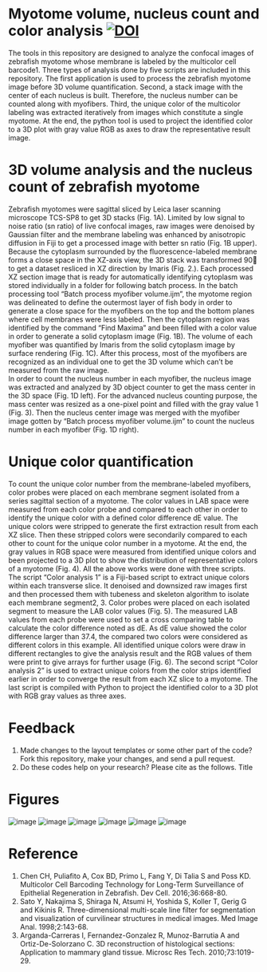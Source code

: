 # Myotome volume, nucleus count and color analysis  [![DOI](https://zenodo.org/badge/482789058.svg)](https://zenodo.org/badge/latestdoi/482789058)
  The tools in this repository are designed to analyze the confocal images of zebrafish myotome whose membrane is labeled by the multicolor cell barcode1. Three types of analysis done by five scripts are included in this repository. The first application is used to process the zebrafish myotome image before 3D volume quantification. Second, a stack image with the center of each nucleus is built. Therefore, the nucleus number can be counted along with myofibers. Third, the unique color of the multicolor labeling was extracted iteratively from images which constitute a single myotome. At the end, the python tool is used to project the identified color to a 3D plot with gray value RGB as axes to draw the representative result image.
# 3D volume analysis and the nucleus count of zebrafish myotome
 Zebrafish myotomes were sagittal sliced by Leica laser scanning microscope TCS-SP8 to get 3D stacks (Fig. 1A). Limited by low signal to noise ratio (sn ratio) of live confocal images, raw images were denoised by Gaussian filter and the membrane labeling was enhanced by anisotropic diffusion in Fiji to get a processed image with better sn ratio (Fig. 1B upper). Because the cytoplasm surrounded by the fluorescence-labeled membrane forms a close space in the XZ-axis view, the 3D stack was transformed 90 to get a dataset resliced in XZ direction by Imaris (Fig. 2.). Each processed XZ section image that is ready for automatically identifying cytoplasm was stored individually in a folder for following batch process. In the batch processing tool “Batch process myofiber volume.ijm”, the myotome region was delineated to define the outermost layer of fish body in order to generate a close space for the myofibers on the top and the bottom planes where cell membranes were less labeled. Then the cytoplasm region was identified by the command “Find Maxima” and been filled with a color value in order to generate a solid cytoplasm image (Fig. 1B). The volume of each myofiber was quantified by Imaris from the solid cytoplasm image by surface rendering (Fig. 1C). After this process, most of the myofibers are recognized as an individual one to get the 3D volume which can’t be measured from the raw image.  
	In order to count the nucleus number in each myofiber, the nucleus image was extracted and analyzed by 3D object counter to get the mass center in the 3D space (Fig. 1D left). For the advanced nucleus counting purpose, the mass center was resized as a one-pixel point and filled with the gray value 1 (Fig. 3). Then the nucleus center image was merged with the myofiber image gotten by “Batch process myofiber volume.ijm” to count the nucleus number in each myofiber (Fig. 1D right). 
 
# Unique color quantification
 To count the unique color number from the membrane-labeled myofibers, color probes were placed on each membrane segment isolated from a series sagittal section of a myotome. The color values in LAB space were measured from each color probe and compared to each other in order to identify the unique color with a defined color difference dE value. The unique colors were stripped to generate the first extraction result from each XZ slice. Then these stripped colors were secondarily compared to each other to count for the unique color number in a myotome. At the end, the gray values in RGB space were measured from identified unique colors and been projected to a 3D plot to show the distribution of representative colors of a myotome (Fig. 4). 
  All the above works were done with three scripts. The script “Color analysis 1” is a Fiji-based script to extract unique colors within each transverse slice. It denoised and downsized raw images first and then processed them with tubeness and skeleton algorithm to isolate each membrane segment2, 3. Color probes were placed on each isolated segment to measure the LAB color values (Fig. 5). The measured LAB values from each probe were used to set a cross comparing table to calculate the color difference noted as dE. As dE value showed the color difference larger than 37.4, the compared two colors were considered as different colors in this example. All identified unique colors were draw in different rectangles to give the analysis result and the RGB values of them were print to give arrays for further usage (Fig. 6). The second script “Color analysis 2” is used to extract unique colors from the color strips identified earlier in order to converge the result from each XZ slice to a myotome. The last script is compiled with Python to project the identified color to a 3D plot with RGB gray values as three axes. 

# Feedback
1.	Made changes to the layout templates or some other part of the code? Fork this repository, make your changes, and send a pull request.
2.	Do these codes help on your research? Please cite as the follows. Title
# Figures
![image](https://user-images.githubusercontent.com/67047201/165477349-f087234a-4ba9-4bf5-b7c3-48acf799e8eb.png)
![image](https://user-images.githubusercontent.com/67047201/165477580-8a5c4426-296a-4475-9d91-0ca2eaec8804.png)
![image](https://user-images.githubusercontent.com/67047201/165477708-8f8b8ed7-d4d9-4c06-8955-06e543c34b17.png)
![image](https://user-images.githubusercontent.com/67047201/165477862-97f9b8b7-e66e-4eb0-a95d-3bc98e9f064d.png)
![image](https://user-images.githubusercontent.com/67047201/165478053-af070f70-2fe2-44f6-872c-152a9ccc0b34.png)
![image](https://user-images.githubusercontent.com/67047201/165478194-b4f32c9e-85ba-4eac-820f-2608de02b050.png)
# Reference
1.	Chen CH, Puliafito A, Cox BD, Primo L, Fang Y, Di Talia S and Poss KD. Multicolor Cell Barcoding Technology for Long-Term Surveillance of Epithelial Regeneration in Zebrafish. Dev Cell. 2016;36:668-80.
2.	Sato Y, Nakajima S, Shiraga N, Atsumi H, Yoshida S, Koller T, Gerig G and Kikinis R. Three-dimensional multi-scale line filter for segmentation and visualization of curvilinear structures in medical images. Med Image Anal. 1998;2:143-68.
3.	Arganda-Carreras I, Fernandez-Gonzalez R, Munoz-Barrutia A and Ortiz-De-Solorzano C. 3D reconstruction of histological sections: Application to mammary gland tissue. Microsc Res Tech. 2010;73:1019-29.

